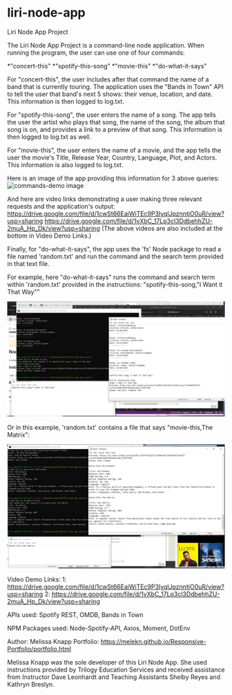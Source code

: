 # liri-node-app
Liri Node App Project

The Liri Node App Project is a command-line node application. When running the program, the user can use one of four commands: 

*"concert-this"
*"spotify-this-song"
*"movie-this"
*"do-what-it-says"

For "concert-this", the user includes after that command the name of a band that is currently touring. The application uses the "Bands in Town" API to tell the user that band's next 5 shows: their venue, location, and date. This information is then logged to log.txt. 

For "spotify-this-song", the user enters the name of a song. The app tells the user the artist who plays that song, the name of the song, the album that song is on, and provides a link to a preview of that song. This information is then logged to log.txt as well. 

For "movie-this", the user enters the name of a movie, and the app tells the user the movie's Title, Release Year, Country, Language, Plot, and Actors. This information is also logged to log.txt. 

Here is an image of the app providing this information for 3 above queries:
![commands-demo image](/images.liri-image2.JPG)

And here are video links demonstrating a user making three relevant requests and the application's output:
https://drive.google.com/file/d/1cwSt66EaiWiTEc9P3IyqlJpznntjO0uR/view?usp=sharing
https://drive.google.com/file/d/1vXbC_17Lp3cl3DdbehhZU-2muA_Hp_Dk/view?usp=sharing
(The above videos are also included at the bottom in Video Demo Links.)

Finally, for "do-what-it-says", the app uses the 'fs' Node package to read a file named 'random.txt' and run the command and the search term provided in that text file. 

For example, here "do-what-it-says" runs the command and search term within 'random.txt' provided in the instructions: "spotify-this-song,"I Want it That Way""

![do-what-it-says demo image](/images/liri-image1.JPG)

Or in this example, 'random.txt' contains a file that says "movie-this,The Matrix":

![do-what-it-says The Matrix demo image](/images/liri-image-dwis-matrix.jpg)



Video Demo Links: 
1: https://drive.google.com/file/d/1cwSt66EaiWiTEc9P3IyqlJpznntjO0uR/view?usp=sharing
2: https://drive.google.com/file/d/1vXbC_17Lp3cl3DdbehhZU-2muA_Hp_Dk/view?usp=sharing


APIs used: Spotify REST, OMDB, Bands in Town

NPM Packages used: Node-Spotify-API, Axios, Moment, DotEnv

Author: Melissa Knapp
Portfolio: https://melekn.github.io/Responsive-Portfolio/portfolio.html 

Melissa Knapp was the sole developer of this Liri Node App. She used instructions provided by Trilogy Education Services and received assistance from Instructor Dave Leonhardt and Teaching Assistants Shelby Reyes and Kathryn Breslyn. 